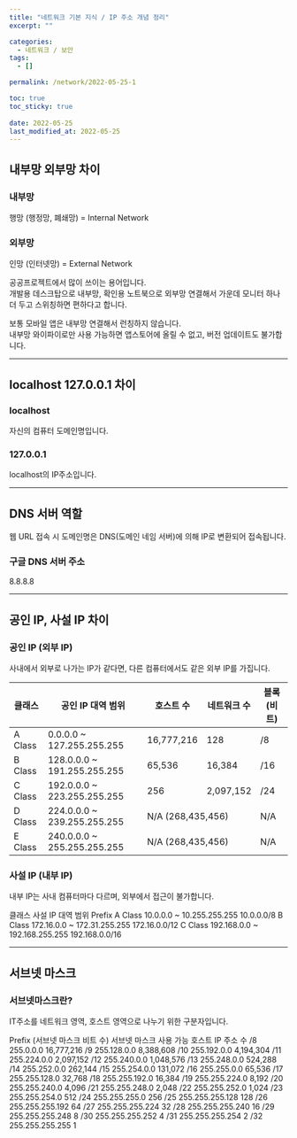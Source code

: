 ```yaml
---
title: "네트워크 기본 지식 / IP 주소 개념 정리"
excerpt: ""

categories:
  - 네트워크 / 보안
tags:
  - []

permalink: /network/2022-05-25-1

toc: true
toc_sticky: true
 
date: 2022-05-25
last_modified_at: 2022-05-25
---
```


## 내부망 외부망 차이

### 내부망
행망 (행정망, 폐쇄망) = Internal Network

### 외부망
인망 (인터넷망) = External Network

공공프로젝트에서 많이 쓰이는 용어입니다.  
개발용 데스크탑으로 내부망, 확인용 노트북으로 외부망 연결해서 가운데 모니터 하나 더 두고 스위칭하면 편하다고 합니다.

보통 모바일 앱은 내부망 연결해서 런칭하지 않습니다.  
내부망 와이파이로만 사용 가능하면 앱스토어에 올릴 수 없고, 버전 업데이트도 불가합니다.

---

## localhost 127.0.0.1 차이

### localhost
자신의 컴퓨터 도메인명입니다.

### 127.0.0.1
localhost의 IP주소입니다.

---

## DNS 서버 역할

웹 URL 접속 시 도메인명은 DNS(도메인 네임 서버)에 의해 IP로 변환되어 접속됩니다.

### 구글 DNS 서버 주소
8.8.8.8

---

## 공인 IP, 사설 IP 차이

### 공인 IP (외부 IP)
사내에서 외부로 나가는 IP가 같다면, 다른 컴퓨터에서도 같은 외부 IP를 가집니다.
<table>
  <thead>
    <tr>
      <th>클래스</th>
      <th>공인 IP 대역 범위</th>
      <th>호스트 수</th>
      <th>네트워크 수</th>
      <th>블록 (비트)</th>
    </tr>
  </thead>
  <tbody>
    <tr>
      <td>A Class</td>
      <td>0.0.0.0 ~ 127.255.255.255</td>
      <td>16,777,216</td>
      <td>128</td>
      <td>/8</td>
    </tr>
    <tr>
      <td>B Class</td>
      <td>128.0.0.0 ~ 191.255.255.255</td>
      <td>65,536</td>
      <td>16,384</td>
      <td>/16</td>
    </tr>
    <tr>
      <td>C Class</td>
      <td>192.0.0.0 ~ 223.255.255.255</td>
      <td>256</td>
      <td>2,097,152</td>
      <td>/24</td>
    </tr>
    <tr>
      <td>D Class</td>
      <td>224.0.0.0 ~ 239.255.255.255</td>
      <td colspan="2">N/A (268,435,456)</td>
      <td>N/A</td>
    </tr>
    <tr>
      <td>E Class</td>
      <td>240.0.0.0 ~ 255.255.255.255</td>
      <td colspan="2">N/A (268,435,456)</td>
      <td>N/A</td>
    </tr>
  </tbody>
</table>

### 사설 IP (내부 IP)
내부 IP는 사내 컴퓨터마다 다르며, 외부에서 접근이 불가합니다.

클래스	사설 IP 대역 범위	Prefix
A Class	10.0.0.0 ~ 10.255.255.255	10.0.0.0/8
B Class	172.16.0.0 ~ 172.31.255.255	172.16.0.0/12
C Class	192.168.0.0 ~ 192.168.255.255	192.168.0.0/16

---

## 서브넷 마스크

### 서브넷마스크란?
IT주소를 네트워크 영역, 호스트 영역으로 나누기 위한 구분자입니다.

Prefix (서브넷 마스크 비트 수)	서브넷 마스크	사용 가능 호스트 IP 주소 수
/8	255.0.0.0	16,777,216
/9	255.128.0.0	8,388,608
/10	255.192.0.0	4,194,304
/11	255.224.0.0	2,097,152
/12	255.240.0.0	1,048,576
/13	255.248.0.0	524,288
/14	255.252.0.0	262,144
/15	255.254.0.0	131,072
/16	255.255.0.0	65,536
/17	255.255.128.0	32,768
/18	255.255.192.0	16,384
/19	255.255.224.0	8,192
/20	255.255.240.0	4,096
/21	255.255.248.0	2,048
/22	255.255.252.0	1,024
/23	255.255.254.0	512
/24	255.255.255.0	256
/25	255.255.255.128	128
/26	255.255.255.192	64
/27	255.255.255.224	32
/28	255.255.255.240	16
/29	255.255.255.248	8
/30	255.255.255.252	4
/31	255.255.255.254	2
/32	255.255.255.255	1